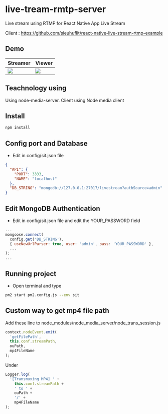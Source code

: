 # live-tream-rmtp-server

Live stream using RTMP for React Native App Live Stream

Client : https://github.com/sieuhuflit/react-native-live-stream-rtmp-example

## Demo

| Streamer                                                                                                             | Viewer                                                                                                             |
| -------------------------------------------------------------------------------------------------------------------- | ------------------------------------------------------------------------------------------------------------------ |
| <img src="https://raw.githubusercontent.com/sieuhuflit/react-native-live-stream-rtmp-example/master/streamer.gif" /> | <img src="https://raw.githubusercontent.com/sieuhuflit/react-native-live-stream-rtmp-example/master/viewer.gif" /> |

## Teachnology using

Using node-media-server. Client using Node media client

## Install

```js
npm install
```

## Config port and Database

- Edit in config/sit.json file

```json
{
  "API": {
    "PORT": 3333,
    "NAME": "localhost"
  },
  "DB_STRING": "mongodb://127.0.0.1:27017/livestream?authSource=admin"
}
```

## Edit MongoDB Authentication

- Edit in config/sit.json file and edit the YOUR_PASSWORD field

```javascript
...
mongoose.connect(
  config.get('DB_STRING'),
  { useNewUrlParser: true, user: 'admin', pass: 'YOUR_PASSWORD' },
  ...
);
...
```

## Running project

- Open terminal and type

```bash
pm2 start pm2.config.js --env sit
```

## Custom way to get mp4 file path

Add these line to node_modules/node_media_server/node_trans_session.js

```js
context.nodeEvent.emit(
  'getFilePath',
  this.conf.streamPath,
  ouPath,
  mp4FileName
);
```

Under

```js
Logger.log(
  '[Transmuxing MP4] ' +
    this.conf.streamPath +
    ' to ' +
    ouPath +
    '/' +
    mp4FileName
);
```
